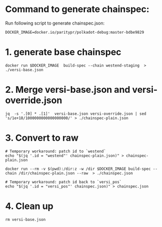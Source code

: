 # Command to generate chainspec:

Run following script to generate chainspec.json:

    DOCKER_IMAGE=docker.io/paritypr/polkadot-debug:master-bdbe9829

# 1. generate base chainspec

    docker run $DOCKER_IMAGE  build-spec --chain westend-staging  > ./versi-base.json

# 2. Merge versi-base.json and versi-override.json

    jq  -s '.[0] * .[1]'  versi-base.json versi-override.json | sed 's/1e+18/1000000000000000000/' > ./chainspec-plain.json

# 3. Convert to raw 

    # Temporary workaround: patch id to `westend`
    echo "$(jq '.id = "westend"' chainspec-plain.json)" > chainspec-plain.json

    docker run --rm -v $(pwd):/dir:z -w /dir $DOCKER_IMAGE build-spec --chain /dir/chainspec-plain.json --raw  > ./chainspec.json

    # Temporary workaround: patch id back to `versi_pos`
    echo "$(jq '.id = "versi_pos"' chainspec.json)" > chainspec.json

# 4. Clean up

    rm versi-base.json
